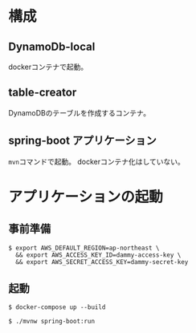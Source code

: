 # 構成

## DynamoDb-local

dockerコンテナで起動。

## table-creator

DynamoDBのテーブルを作成するコンテナ。

## spring-boot アプリケーション

`mvn`コマンドで起動。 dockerコンテナ化はしていない。

# アプリケーションの起動

## 事前準備

```shell
$ export AWS_DEFAULT_REGION=ap-northeast \
  && export AWS_ACCESS_KEY_ID=dammy-access-key \
  && export AWS_SECRET_ACCESS_KEY=dammy-secret-key
```

## 起動

```shell
$ docker-compose up --build

$ ./mvnw spring-boot:run
```